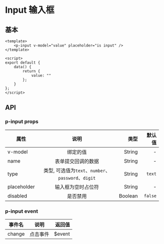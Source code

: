 # Input 输入框

## 基本

<p-input placeholder="is input"/>

```vue
<template>
    <p-input v-model="value" placeholder="is input" />
</template>

<script>
export default {
    data() {
        return {
            value: ""
        };
    }
};
</script>
```

## API

### p-input props

| 属性        |                        说明                         |    类型 |  默认值 |
| ----------- | :-------------------------------------------------: | ------: | ------: |
| v-model     |                      绑定的值                       |  String |       - |
| name        |                 表单提交回调的数据                  |  String |       - |
| type        | 类型, 可选值为`text`、`number`、`password`、`digit` |  String |  `text` |
| placeholder |                 输入框为空时占位符                  |  String |       - |
| disabled    |                      是否禁用                       | Boolean | `false` |

### p-input event

| 事件名 |   说明   |  返回值 |
| ------ | :------: | ------: |
| change | 点击事件 | \$event |
